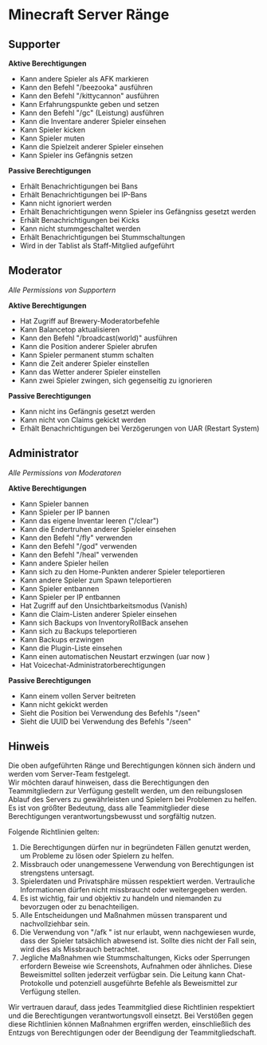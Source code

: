 # Minecraft Server Ränge

## Supporter

**Aktive Berechtigungen**
- Kann andere Spieler als AFK markieren
- Kann den Befehl "/beezooka" ausführen
- Kann den Befehl "/kittycannon" ausführen
- Kann Erfahrungspunkte geben und setzen
- Kann den Befehl "/gc" (Leistung) ausführen
- Kann die Inventare anderer Spieler einsehen
- Kann Spieler kicken
- Kann Spieler muten
- Kann die Spielzeit anderer Spieler einsehen
- Kann Spieler ins Gefängnis setzen

**Passive Berechtigungen**
- Erhält Benachrichtigungen bei Bans
- Erhält Benachrichtigungen bei IP-Bans
- Kann nicht ignoriert werden
- Erhält Benachrichtigungen wenn Spieler ins Gefängniss gesetzt werden
- Erhält Benachrichtigungen bei Kicks
- Kann nicht stummgeschaltet werden
- Erhält Benachrichtigungen bei Stummschaltungen
- Wird in der Tablist als Staff-Mitglied aufgeführt

## Moderator
*Alle Permissions von Supportern*

**Aktive Berechtigungen**
- Hat Zugriff auf Brewery-Moderatorbefehle
- Kann Balancetop aktualisieren
- Kann den Befehl "/broadcast(world)" ausführen
- Kann die Position anderer Spieler abrufen
- Kann Spieler permanent stumm schalten
- Kann die Zeit anderer Spieler einstellen
- Kann das Wetter anderer Spieler einstellen
- Kann zwei Spieler zwingen, sich gegenseitig zu ignorieren

**Passive Berechtigungen**
- Kann nicht ins Gefängnis gesetzt werden
- Kann nicht von Claims gekickt werden
- Erhält Benachrichtigungen bei Verzögerungen von UAR (Restart System)

## Administrator
*Alle Permissions von Moderatoren*

**Aktive Berechtigungen**
- Kann Spieler bannen
- Kann Spieler per IP bannen
- Kann das eigene Inventar leeren ("/clear")
- Kann die Endertruhen anderer Spieler einsehen
- Kann den Befehl "/fly" verwenden
- Kann den Befehl "/god" verwenden
- Kann den Befehl "/heal" verwenden
- Kann andere Spieler heilen
- Kann sich zu den Home-Punkten anderer Spieler teleportieren
- Kann andere Spieler zum Spawn teleportieren
- Kann Spieler entbannen
- Kann Spieler per IP entbannen
- Hat Zugriff auf den Unsichtbarkeitsmodus (Vanish)
- Kann die Claim-Listen anderer Spieler einsehen
- Kann sich Backups von InventoryRollBack ansehen
- Kann sich zu Backups teleportieren
- Kann Backups erzwingen
- Kann die Plugin-Liste einsehen
- Kann einen automatischen Neustart erzwingen (uar now <Sekunden>)
- Hat Voicechat-Administratorberechtigungen

**Passive Berechtigungen**
- Kann einem vollen Server beitreten
- Kann nicht gekickt werden
- Sieht die Position bei Verwendung des Befehls "/seen"
- Sieht die UUID bei Verwendung des Befehls "/seen"

## Hinweis
Die oben aufgeführten Ränge und Berechtigungen können sich ändern und werden vom Server-Team festgelegt.  
Wir möchten darauf hinweisen, dass die Berechtigungen den Teammitgliedern zur Verfügung gestellt werden, um den reibungslosen Ablauf des Servers zu gewährleisten und Spielern bei Problemen zu helfen. 
Es ist von größter Bedeutung, dass alle Teammitglieder diese Berechtigungen verantwortungsbewusst und sorgfältig nutzen.  

Folgende Richtlinien gelten:
1. Die Berechtigungen dürfen nur in begründeten Fällen genutzt werden, um Probleme zu lösen oder Spielern zu helfen.
2. Missbrauch oder unangemessene Verwendung von Berechtigungen ist strengstens untersagt.
3. Spielerdaten und Privatsphäre müssen respektiert werden. Vertrauliche Informationen dürfen nicht missbraucht oder weitergegeben werden.
4. Es ist wichtig, fair und objektiv zu handeln und niemanden zu bevorzugen oder zu benachteiligen.
5. Alle Entscheidungen und Maßnahmen müssen transparent und nachvollziehbar sein.
6. Die Verwendung von "/afk <Spieler>" ist nur erlaubt, wenn nachgewiesen wurde, dass der Spieler tatsächlich abwesend ist. Sollte dies nicht der Fall sein, wird dies als Missbrauch betrachtet.
7. Jegliche Maßnahmen wie Stummschaltungen, Kicks oder Sperrungen erfordern Beweise wie Screenshots, Aufnahmen oder ähnliches. Diese Beweismittel sollten jederzeit verfügbar sein. Die Leitung kann Chat-Protokolle und potenziell ausgeführte Befehle als Beweismittel zur Verfügung stellen.


Wir vertrauen darauf, dass jedes Teammitglied diese Richtlinien respektiert und die Berechtigungen verantwortungsvoll einsetzt. 
Bei Verstößen gegen diese Richtlinien können Maßnahmen ergriffen werden, einschließlich des Entzugs von Berechtigungen oder der Beendigung der Teammitgliedschaft.
